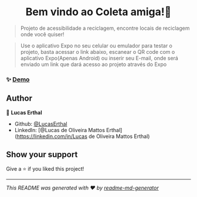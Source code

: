 <h1 align="center">Bem vindo ao Coleta amiga!👋</h1>
<p>
</p>

> Projeto de acessibilidade a reciclagem, encontre locais de reciclagem onde você quiser!

>Use o aplicativo Expo no seu celular ou emulador para testar o projeto, basta acessar o link abaixo, escanear o QR code com o aplicativo Expo(Apenas Android) ou inserir seu E-mail, onde será enviado um link que dará acesso ao projeto através do Expo
### ✨ [Demo](https://expo.io/@erthaldeveloper/projects/TAS-mobile)

## Author

👤 **Lucas Erthal**

* Github: [@LucasErthal](https://github.com/LucasErthal)
* LinkedIn: [@Lucas de Oliveira Mattos Erthal](https://linkedin.com/in/Lucas de Oliveira Mattos Erthal)

## Show your support

Give a ⭐️ if you liked this project!

***
_This README was generated with ❤️ by [readme-md-generator](https://github.com/kefranabg/readme-md-generator)_